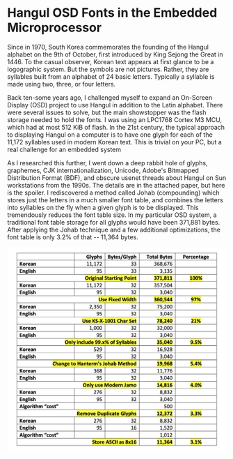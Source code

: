 # Hangul OSD Fonts in the Embedded Microprocessor

Since in 1970, South Korea commemorates the founding of the Hangul
alphabet on the 9th of October, first introduced by King Sejong the
Great in 1446. To the casual observer, Korean text appears at first
glance to be a logographic system. But the symbols are not pictures.
Rather, they are syllables built from an alphabet of 24 basic letters.
Typically a syllable is made using two, three, or four letters. 

Back ten-some years ago, I challenged myself to expand an On-Screen
Display (OSD) project to use Hangul in addition to the Latin alphabet.
There were several issues to solve, but the main showstopper was the
flash storage needed to hold the fonts. I was using an LPC1768 Cortex M3
MCU, which had at most 512 KiB of flash. In the 21st century, the
typical approach to displaying Hangul on a computer is to have one glyph
for each of the 11,172 syllables used in modern Korean text. This is
trivial on your PC, but a real challenge for an embedded system

As I researched this further, I went down a deep rabbit hole of glyphs,
graphemes, CJK internationalization, Unicode, Adobe's Bitmapped
Distribution Format (BDF), and obscure usenet threads about Hangul on
Sun workstations from the 1990s. The details are in the attached paper,
but here is the spoiler. I rediscovered a method called Johab
(compounding) which stores just the letters in a much smaller font
table, and combines the letters into syllables on the fly when a given
glyph is to be displayed. This tremendously reduces the font table size.
In my particular OSD system, a traditional font table storage for all
glyphs would have been 371,881 bytes. After applying the Johab technique
and a few additional optimizations, the font table is only 3.2% of that
-- 11,364 bytes.

![](table.png)
